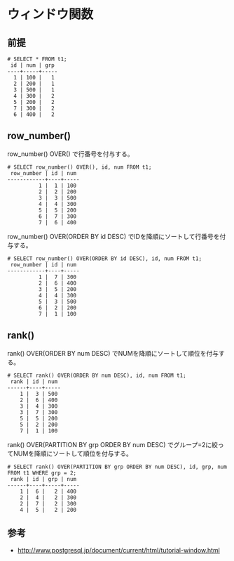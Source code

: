 ﻿# ウィンドウ関数

## 前提

```clike
# SELECT * FROM t1;
 id | num | grp 
----+-----+-----
  1 | 100 |   1
  2 | 200 |   1
  3 | 500 |   1
  4 | 300 |   2
  5 | 200 |   2
  7 | 300 |   2
  6 | 400 |   2
```

## row_number()
row_number() OVER() で行番号を付与する。

```clike
# SELECT row_number() OVER(), id, num FROM t1;
 row_number | id | num 
------------+----+-----
          1 |  1 | 100
          2 |  2 | 200
          3 |  3 | 500
          4 |  4 | 300
          5 |  5 | 200
          6 |  7 | 300
          7 |  6 | 400
```

row_number() OVER(ORDER BY id DESC) でIDを降順にソートして行番号を付与する。

```clike
# SELECT row_number() OVER(ORDER BY id DESC), id, num FROM t1;
 row_number | id | num 
------------+----+-----
          1 |  7 | 300
          2 |  6 | 400
          3 |  5 | 200
          4 |  4 | 300
          5 |  3 | 500
          6 |  2 | 200
          7 |  1 | 100
```

## rank()
rank() OVER(ORDER BY num DESC) でNUMを降順にソートして順位を付与する。

```clike
# SELECT rank() OVER(ORDER BY num DESC), id, num FROM t1;
 rank | id | num 
------+----+-----
    1 |  3 | 500
    2 |  6 | 400
    3 |  4 | 300
    3 |  7 | 300
    5 |  5 | 200
    5 |  2 | 200
    7 |  1 | 100
```


rank() OVER(PARTITION BY grp ORDER BY num DESC) でグループ=2に絞ってNUMを降順にソートして順位を付与する。

```clike
# SELECT rank() OVER(PARTITION BY grp ORDER BY num DESC), id, grp, num FROM t1 WHERE grp = 2;
 rank | id | grp | num 
------+----+-----+-----
    1 |  6 |   2 | 400
    2 |  4 |   2 | 300
    2 |  7 |   2 | 300
    4 |  5 |   2 | 200
```

## 参考

- http://www.postgresql.jp/document/current/html/tutorial-window.html
